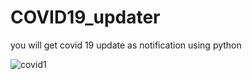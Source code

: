 # COVID19_updater

you will get covid 19 update as notification using python



![covid1](https://user-images.githubusercontent.com/52875849/89378890-66a9ab00-d712-11ea-98dc-a9fd0b0fc63b.png)
